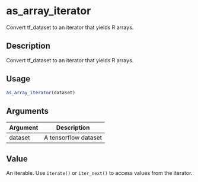 # as_array_iterator


Convert tf_dataset to an iterator that yields R arrays.




## Description

Convert tf_dataset to an iterator that yields R arrays.





## Usage
```r
as_array_iterator(dataset)
```




## Arguments


Argument      |Description
------------- |----------------
dataset | A tensorflow dataset





## Value

An iterable. Use `iterate()` or `iter_next()` to access values from the iterator.





